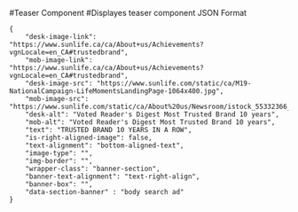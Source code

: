 #Teaser Component
#Displayes teaser component
JSON Format
```
{
    "desk-image-link": "https://www.sunlife.ca/ca/About+us/Achievements?vgnLocale=en_CA#trustedbrand",
    "mob-image-link": "https://www.sunlife.ca/ca/About+us/Achievements?vgnLocale=en_CA#trustedbrand",
    "desk-image-src": "https://www.sunlife.com/static/ca/M19-NationalCampaign-LifeMomentsLandingPage-1064x400.jpg",
    "mob-image-src": "https://www.sunlife.com/static/ca/About%20us/Newsroom/istock_55332366_thb_u_newsroom_220x220.jpg",
    "desk-alt": "Voted Reader's Digest Most Trusted Brand 10 years",
    "mob-alt": "Voted Reader's Digest Most Trusted Brand 10 years",
    "text": "TRUSTED BRAND 10 YEARS IN A ROW",
    "is-right-aligned-image": false,
    "text-alignment": "bottom-aligned-text",
    "image-type": "",
    "img-border": "",
    "wrapper-class": "banner-section",
    "banner-text-alignment": "text-right-align",
    "banner-box": "",
    "data-section-banner" : "body search ad"
}
```
<!-- "text-alignment": middle-aligned-text (if vertically middle aligned) / bottom-aligned-text (if text is placed below the image)-->
<!-- "image-type": "circular-image" & "circle-220-desktop" & "circle-150-mobile" (if circular image required. Else keep it blank) -->
<!-- "img-border": "round-border" (if border required. Else keep it blank) -->
<!-- "wrapper-class": "banner-section"/"editorial-hero-banner", "content-block-image" (if banner, else keep it blank) -->
<!-- "banner-text-alignment": "text-left-align", "text-right-align", "text-center-align" -->
<!-- "banner-box": "white-box" (if box required. else keep blank) -->
<!-- when "wrapper-class": "banner-section" then mark  "is-right-aligned-image": false-->

<!-- /static/ca/Learn%20and%20Plan/images/nc61-getty-877023506-landing-page-534x400.jpg" -->
<!-- /static/ca/About%20us/Donations%20and%20sponsorships/my_caring_company_thb_u_220x220.png -->
<!-- /static/ca/About%20us/Donations%20and%20sponsorships/Sponsorships/toronto_raptors_logo_thb_u_sponsorships_220x220.png -->
<!-- /static/ca/About%20us/Newsroom/istock_55332366_thb_u_newsroom_220x220.jpg -->
<!-- /static/ca/M19-NationalCampaign-LifeMomentsLandingPage-1064x400.jpg -->

<!-- if border-bottom is required below banner, add 'yellow-border-bottom' in wrapper-class -->
